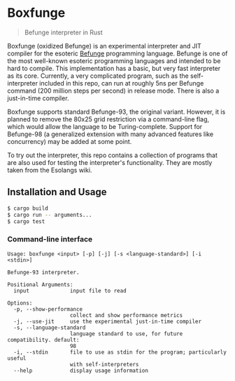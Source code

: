 # Boxfunge

> Befunge interpreter in Rust

Boxfunge (oxidized Befunge) is an experimental interpreter and JIT compiler for the esoteric [Befunge](https://catseye.tc/view/Befunge-93/doc/Befunge-93.markdown) programming language. Befunge is one of the most well-known esoteric programming languages and intended to be hard to compile. This implementation has a basic, but very fast interpreter as its core. Currently, a very complicated program, such as the self-interpreter included in this repo, can run at roughly 5ns per Befunge command (200 million steps per second) in release mode. There is also a just-in-time compiler.

Boxfunge supports standard Befunge-93, the original variant. However, it is planned to remove the 80x25 grid restriction via a command-line flag, which would allow the language to be Turing-complete. Support for Befunge-98 (a generalized extension with many advanced features like concurrency) may be added at some point.

To try out the interpreter, this repo contains a collection of programs that are also used for testing the interpreter's functionality. They are mostly taken from the Esolangs wiki.

## Installation and Usage

```sh
$ cargo build
$ cargo run -- arguments...
$ cargo test
```

### Command-line interface

```
Usage: boxfunge <input> [-p] [-j] [-s <language-standard>] [-i <stdin>]

Befunge-93 interpreter.

Positional Arguments:
  input             input file to read

Options:
  -p, --show-performance
                    collect and show performance metrics
  -j, --use-jit     use the experimental just-in-time compiler
  -s, --language-standard
                    language standard to use, for future compatibility. default:
                    98
  -i, --stdin       file to use as stdin for the program; particularly useful
                    with self-interpreters
  --help            display usage information
```
